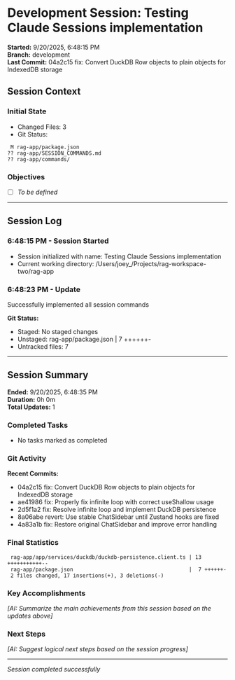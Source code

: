 # Development Session: Testing Claude Sessions implementation

**Started:** 9/20/2025, 6:48:15 PM  
**Branch:** development  
**Last Commit:** 04a2c15 fix: Convert DuckDB Row objects to plain objects for IndexedDB storage  

## Session Context

### Initial State
- Changed Files: 3
- Git Status:
```
 M rag-app/package.json
?? rag-app/SESSION_COMMANDS.md
?? rag-app/commands/

```

### Objectives
- [ ] _To be defined_

---

## Session Log

### 6:48:15 PM - Session Started
- Session initialized with name: Testing Claude Sessions implementation
- Current working directory: /Users/joey_/Projects/rag-workspace-two/rag-app


### 6:48:23 PM - Update
Successfully implemented all session commands

**Git Status:**
- Staged: No staged changes
- Unstaged:  rag-app/package.json | 7 ++++++-
- Untracked files: 7



---

## Session Summary

**Ended:** 9/20/2025, 6:48:35 PM  
**Duration:** 0h 0m  
**Total Updates:** 1  

### Completed Tasks
- No tasks marked as completed

### Git Activity
**Recent Commits:**
- 04a2c15 fix: Convert DuckDB Row objects to plain objects for IndexedDB storage
- ae41986 fix: Properly fix infinite loop with correct useShallow usage
- 2d5f1a2 fix: Resolve infinite loop and implement DuckDB persistence
- 8a06abe revert: Use stable ChatSidebar until Zustand hooks are fixed
- 4a83a1b fix: Restore original ChatSidebar and improve error handling

### Final Statistics
```
 rag-app/app/services/duckdb/duckdb-persistence.client.ts | 13 +++++++++++--
 rag-app/package.json                                     |  7 ++++++-
 2 files changed, 17 insertions(+), 3 deletions(-)

```

### Key Accomplishments
_[AI: Summarize the main achievements from this session based on the updates above]_

### Next Steps
_[AI: Suggest logical next steps based on the session progress]_

---
*Session completed successfully*
